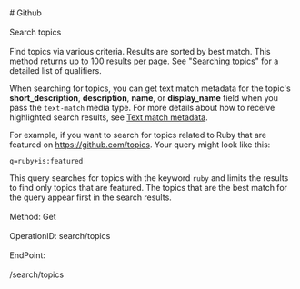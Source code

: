 <br>#     Github</br>
<br>Search topics</br>
<br>Find topics via various criteria. Results are sorted by best match. This method returns up to 100 results [per page](https://developer.github.com/v3/#pagination). See "[Searching topics](https://help.github.com/articles/searching-topics/)" for a detailed list of qualifiers.

When searching for topics, you can get text match metadata for the topic's **short\_description**, **description**, **name**, or **display\_name** field when you pass the `text-match` media type. For more details about how to receive highlighted search results, see [Text match metadata](https://developer.github.com/v3/search/#text-match-metadata).

For example, if you want to search for topics related to Ruby that are featured on https://github.com/topics. Your query might look like this:

`q=ruby+is:featured`

This query searches for topics with the keyword `ruby` and limits the results to find only topics that are featured. The topics that are the best match for the query appear first in the search results.</br>
<br>Method: Get</br>
<br>OperationID: search/topics</br>
<br>EndPoint:</br>
<br>/search/topics</br>
